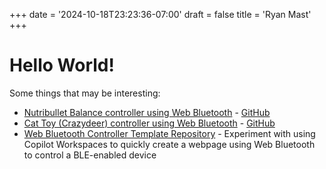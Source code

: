 +++
date = '2024-10-18T23:23:36-07:00'
draft = false
title = 'Ryan Mast'
+++

# Hello World!

Some things that may be interesting:

* [Nutribullet Balance controller using Web Bluetooth](https://rma.st/nutribullet/) - [GitHub](https://github.com/nightlark/nutribullet)
* [Cat Toy (Crazydeer) controller using Web Bluetooth](https://rma.st/nutribullet/) - [GitHub](https://github.com/nightlark/cat-toy-controller)
* [Web Bluetooth Controller Template Repository](https://githb.com/nightlark/web-bluetooth-controller) - Experiment with using Copilot Workspaces to quickly create a webpage using Web Bluetooth to control a BLE-enabled device
